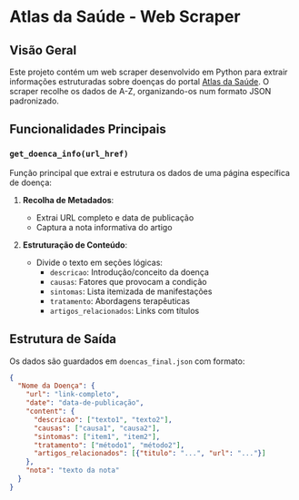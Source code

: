 # Atlas da Saúde - Web Scraper

## Visão Geral
Este projeto contém um web scraper desenvolvido em Python para extrair informações estruturadas sobre doenças do portal [Atlas da Saúde](https://www.atlasdasaude.pt). O scraper recolhe os dados de A-Z, organizando-os num formato JSON padronizado.

## Funcionalidades Principais

### `get_doenca_info(url_href)`
Função principal que extrai e estrutura os dados de uma página específica de doença:

1. **Recolha de Metadados**:
   - Extrai URL completo e data de publicação
   - Captura a nota informativa do artigo

2. **Estruturação de Conteúdo**:
   - Divide o texto em seções lógicas:
     - `descricao`: Introdução/conceito da doença
     - `causas`: Fatores que provocam a condição
     - `sintomas`: Lista itemizada de manifestações
     - `tratamento`: Abordagens terapêuticas
     - `artigos_relacionados`: Links com títulos

## Estrutura de Saída
Os dados são guardados em `doencas_final.json` com formato:
```json
{
  "Nome da Doença": {
    "url": "link-completo",
    "date": "data-de-publicação",
    "content": {
      "descricao": ["texto1", "texto2"],
      "causas": ["causa1", "causa2"],
      "sintomas": ["item1", "item2"],
      "tratamento": ["método1", "método2"],
      "artigos_relacionados": [{"titulo": "...", "url": "..."}]
    },
    "nota": "texto da nota"
  }
}
```
